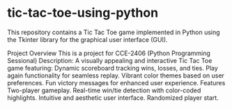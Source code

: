 # tic-tac-toe-using-python
This repository contains a Tic Tac Toe game implemented in Python using the Tkinter library for the graphical user interface (GUI).

Project Overview
This is a project for CCE-2406 (Python Programming Sessional)
Description: A visually appealing and interactive Tic Tac Toe game featuring:
Dynamic scoreboard tracking wins, losses, and ties.
Play again functionality for seamless replay.
Vibrant color themes based on user preferences.
Fun victory messages for enhanced user experience.
Features
Two-player gameplay.
Real-time win/tie detection with color-coded highlights.
Intuitive and aesthetic user interface.
Randomized player start.

